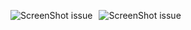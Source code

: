 <img src="images/Screenshot 2024-02-25 180058.png"
     alt="ScreenShot issue"
     style="float: left; margin-right: 10px;" />
     
 <img src="images/Screenshot 2024-02-25 180151.png"
     alt="ScreenShot issue"
     style="float: left; margin-right: 10px;" />